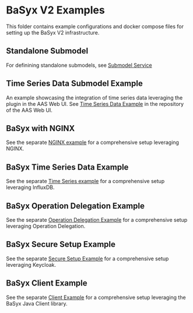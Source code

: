 # BaSyx V2 Examples
This folder contains example configurations and docker compose files for setting up the BaSyx V2 infrastructure.

## Standalone Submodel
For definining standalone submodels, see [Submodel Service](../basyx.submodelservice)

## Time Series Data Submodel Example
An example showcasing the integration of time series data leveraging the plugin in the AAS Web UI.
See [Time Series Data Example](https://github.com/eclipse-basyx/basyx-aas-web-ui/tree/main/examples/TimeSeriesData) in the repository of the AAS Web UI.

## BaSyx with NGINX
See the separate [NGINX example](BaSyxNGINX) for a comprehensive setup leveraging NGINX.

## BaSyx Time Series Data Example
See the separate [Time Series example](https://github.com/eclipse-basyx/basyx-applications/tree/main/aas-gui/examples/TimeSeriesData) for a comprehensive setup leveraging InfluxDB.

## BaSyx Operation Delegation Example
See the separate [Operation Delegation Example](BaSyxOperationDelegation) for a comprehensive setup leveraging Operation Delegation.

## BaSyx Secure Setup Example
See the separate [Secure Setup Example](BaSyxSecured) for a comprehensive setup leveraging Keycloak.

## BaSyx Client Example
See the separate [Client Example](BaSyxClient) for a comprehensive setup leveraging the BaSyx Java Client library.
